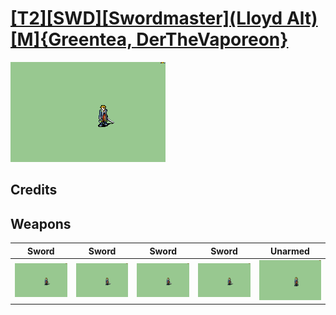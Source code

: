 # [\[T2\]\[SWD\]\[Swordmaster\]\(Lloyd Alt\)\[M\]{Greentea, DerTheVaporeon}](./)

<img src="./1.%20Sword%20(Backslash%201)/Sword_000.png" alt="[T2][SWD][Swordmaster](Lloyd Alt)[M]{Greentea, DerTheVaporeon} standing" />

## Credits



## Weapons


|Sword |Sword |Sword |Sword |Unarmed |
|  :---: | :---: | :---: | :---: | :---: |
| <img alt="Sword animation" src="./1.%20Sword%20(Backslash%201)/Sword.gif" /> | <img alt="Sword animation" src="./1.%20Sword%20(Backslash%202)/Sword.gif" /> | <img alt="Sword animation" src="./1.%20Sword%20Shaky%201/Sword.gif" /> | <img alt="Sword animation" src="./1.%20Sword%20Shaky%202/Sword.gif" /> | <img alt="Unarmed animation" src="./8.%20Unarmed/Unarmed.gif" /> |
